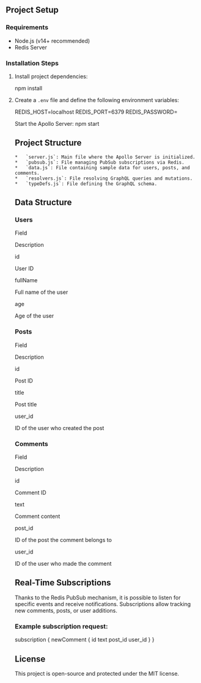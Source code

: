 Project Setup
-------------

### Requirements

*   Node.js (v14+ recommended)
*   Redis Server

### Installation Steps

1.  Install project dependencies:
    
    npm install
    
2.  Create a `.env` file and define the following environment variables:
    
    REDIS\_HOST=localhost
                REDIS\_PORT=6379
    REDIS\_PASSWORD=
    
    Start the Apollo Server:
    npm start
    
    Project Structure
    -----------------
    
        *   `server.js`: Main file where the Apollo Server is initialized.
        *   `pubsub.js`: File managing PubSub subscriptions via Redis.
        *   `data.js`: File containing sample data for users, posts, and comments.
        *   `resolvers.js`: File resolving GraphQL queries and mutations.
        *   `typeDefs.js`: File defining the GraphQL schema.
    
    Data Structure
    --------------
    
    ### Users
    
        
    
    Field
    
    Description
    
        
    
    id
    
    User ID
    
        
    
    fullName
    
    Full name of the user
    
        
    
    age
    
    Age of the user
    
    ### Posts
    
        
    
    Field
    
    Description
    
        
    
    id
    
    Post ID
    
        
    
    title
    
    Post title
    
        
    
    user\_id
    
    ID of the user who created the post
    
    ### Comments
    
        
    
    Field
    
    Description
    
        
    
    id
    
    Comment ID
    
        
    
    text
    
    Comment content
    
        
    
    post\_id
    
    ID of the post the comment belongs to
    
        
    
    user\_id
    
    ID of the user who made the comment
    
    Real-Time Subscriptions
    -----------------------
    
    Thanks to the Redis PubSub mechanism, it is possible to listen for specific events and receive notifications. Subscriptions allow tracking new comments, posts, or user additions.
    
    ### Example subscription request:
    
    subscription {
      newComment {
        id
        text
        post\_id
        user\_id
      }
    }
    
    License
    -------
    
    This project is open-source and protected under the MIT license.
